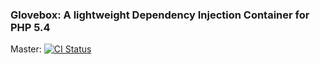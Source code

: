 ### Glovebox: A lightweight Dependency Injection Container for PHP 5.4

Master: [![CI Status](https://secure.travis-ci.org/sqmk/Glovebox.png?branch=master)](http://travis-ci.org/sqmk/glovebox)